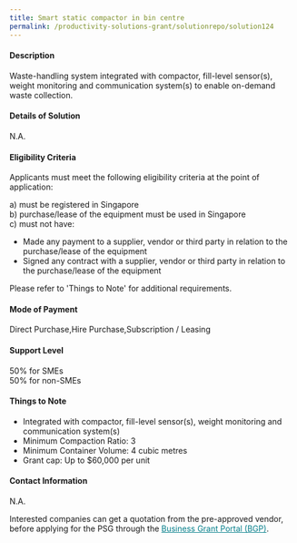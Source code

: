 ```yaml
---
title: Smart static compactor in bin centre
permalink: /productivity-solutions-grant/solutionrepo/solution124
---
```


#### Description

Waste-handling system integrated with compactor, fill-level sensor(s), weight monitoring and communication system(s) to enable on-demand waste collection.

#### Details of Solution

N.A.

#### Eligibility Criteria

Applicants must meet the following eligibility criteria at the point of application:

a) must be registered in Singapore <br>
b) purchase/lease of the equipment must be used in Singapore <br>
c) must not have:
- Made any payment to a supplier, vendor or third party in relation to the purchase/lease of the equipment
- Signed any contract with a supplier, vendor or third party in relation to the purchase/lease of the equipment

Please refer to 'Things to Note' for additional requirements.

#### Mode of Payment
Direct Purchase,Hire Purchase,Subscription / Leasing

#### Support Level
50% for SMEs <br>
50% for non-SMEs

#### Things to Note
- Integrated with compactor, fill-level sensor(s), weight monitoring  and communication system(s)
- Minimum Compaction Ratio:  3
- Minimum Container Volume: 4 cubic metres  
- Grant cap: Up to $60,000 per unit

#### Contact Information
N.A.

Interested companies can get a quotation from the pre-approved vendor, before applying for the PSG through the <a target='_blank' style='color:#037e8a' href='https://www.businessgrants.gov.sg/'>Business Grant Portal (BGP)</a>.
